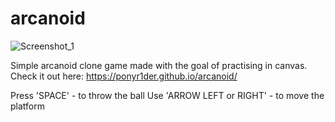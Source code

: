 # arcanoid
![Screenshot_1](https://user-images.githubusercontent.com/87262752/177613409-65385cfa-b491-48e0-b6cb-b88339f34d8f.png)

Simple arcanoid clone game made with the goal of practising in canvas.
Check it out here: https://ponyr1der.github.io/arcanoid/ 

Press 'SPACE' - to throw the ball
Use 'ARROW LEFT or RIGHT' - to move the platform
